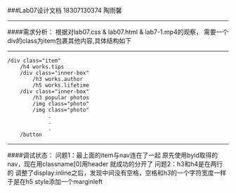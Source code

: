###Lab07设计文档
18307130374 陶雨馨
***
####需求分析：
根据对lab07.css & lab07.html & lab7-1.mp4的观察，
需要一个div的class为item包裹其他内容,具体结构如下
***
    /div class="item"
        /h4 works.tips
        /div class="inner-box"
            /h3 works.author
            /h5 works.lifetime
        /div class="inner-box"
            /h3 popular photos
            /img class="photo"
            /img class="photo"
                 .
                 .
                 .
        /button
***
####调试状态：
    问题1：最上面的item与nav连在了一起
        原先使用byid取得的nav，现在用classname[0]用header
        就成功的分开了
    问题2：h3和h4是在两行的
        调整了display:inline之后，发现中间没有空格，空格和h3的一个字符宽度一样
        于是在h5 style添加一个marginleft
     